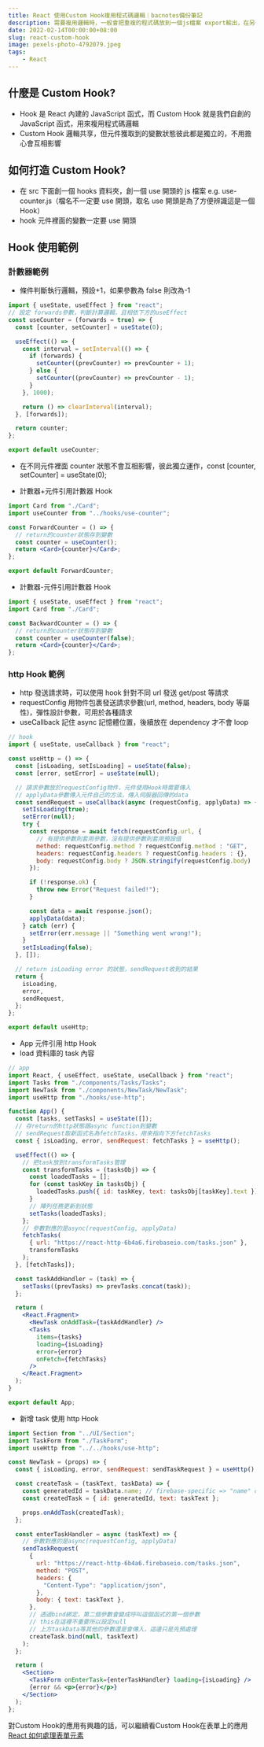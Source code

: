 ```yaml
---
title: React 使用Custom Hook複用程式碼邏輯｜bacnotes備份筆記
description: 需要複用邏輯時，一般會把重複的程式碼放到一個js檔案 export輸出，在另一個地方透過import引用。Custom Hook也是一樣的道理，只是函式變數需要取名為use開頭，跟其他元件做區隔。Custom Hook可以跨元件共享程式碼邏輯，對於精簡程式碼很有幫助。
date: 2022-02-14T00:00:00+08:00
slug: react-custom-hook
image: pexels-photo-4792079.jpeg
tags:
    - React
---
```


## 什麼是 Custom Hook?

* Hook 是 React 內建的 JavaScript 函式，而 Custom Hook 就是我們自創的 JavaScript 函式，用來複用程式碼邏輯
* Custom Hook 邏輯共享，但元件獲取到的變數狀態彼此都是獨立的，不用擔心會互相影響

## 如何打造 Custom Hook?

* 在 src 下面創一個 hooks 資料夾，創一個 use 開頭的 js 檔案 e.g. use-counter.js（檔名不一定要 use 開頭，取名 use 開頭是為了方便辨識這是一個 Hook）
* hook 元件裡面的變數一定要 use 開頭

## Hook 使用範例

### 計數器範例

* 條件判斷執行邏輯，預設+1，如果參數為 false 則改為-1

```jsx
import { useState, useEffect } from "react";
// 設定 forwards參數，判斷計算邏輯，且相依下方的useEffect
const useCounter = (forwards = true) => {
  const [counter, setCounter] = useState(0);

  useEffect(() => {
    const interval = setInterval(() => {
      if (forwards) {
        setCounter((prevCounter) => prevCounter + 1);
      } else {
        setCounter((prevCounter) => prevCounter - 1);
      }
    }, 1000);

    return () => clearInterval(interval);
  }, [forwards]);

  return counter;
};

export default useCounter;
```

* 在不同元件裡面 counter 狀態不會互相影響，彼此獨立運作，const [counter, setCounter] = useState(0); 

* 計數器+元件引用計數器 Hook

```jsx
import Card from "./Card";
import useCounter from "../hooks/use-counter";

const ForwardCounter = () => {
  // return的counter狀態存到變數
  const counter = useCounter();
  return <Card>{counter}</Card>;
};

export default ForwardCounter;
```

* 計數器-元件引用計數器 Hook

```jsx
import { useState, useEffect } from "react";
import Card from "./Card";

const BackwardCounter = () => {
  // return的counter狀態存到變數
  const counter = useCounter(false);
  return <Card>{counter}</Card>;
};
```

### http Hook 範例

* http 發送請求時，可以使用 hook 針對不同 url 發送 get/post 等請求
* requestConfig 用物件包裹發送請求參數(url, method, headers, body 等屬性)，彈性設計參數，可用於各種請求
* useCallback 記住 async 記憶體位置，後續放在 dependency 才不會 loop

```jsx
// hook
import { useState, useCallback } from "react";

const useHttp = () => {
  const [isLoading, setIsLoading] = useState(false);
  const [error, setError] = useState(null);

  // 請求參數放於requestConfig物件，元件使用Hook時需要傳入
  // applyData參數傳入元件自己的方法，傳入伺服器回傳的data
  const sendRequest = useCallback(async (requestConfig, applyData) => {
    setIsLoading(true);
    setError(null);
    try {
      const response = await fetch(requestConfig.url, {
        // 有提供參數則套用參數，沒有提供參數則套用預設值
        method: requestConfig.method ? requestConfig.method : "GET",
        headers: requestConfig.headers ? requestConfig.headers : {},
        body: requestConfig.body ? JSON.stringify(requestConfig.body) : null,
      });

      if (!response.ok) {
        throw new Error("Request failed!");
      }

      const data = await response.json();
      applyData(data);
    } catch (err) {
      setError(err.message || "Something went wrong!");
    }
    setIsLoading(false);
  }, []);

  // return isLoading error 的狀態，sendRequest收到的結果
  return {
    isLoading,
    error,
    sendRequest,
  };
};

export default useHttp;
```

* App 元件引用 http Hook
* load 資料庫的 task 內容

```jsx
// app
import React, { useEffect, useState, useCallback } from "react";
import Tasks from "./components/Tasks/Tasks";
import NewTask from "./components/NewTask/NewTask";
import useHttp from "./hooks/use-http";

function App() {
  const [tasks, setTasks] = useState([]);
  // 存return的http狀態跟async function到變數
  // sendRequest取新函式名為fetchTasks，用來指向下方fetchTasks
  const { isLoading, error, sendRequest: fetchTasks } = useHttp();

  useEffect(() => {
    // 把task放到transformTasks管理
    const transformTasks = (tasksObj) => {
      const loadedTasks = [];
      for (const taskKey in tasksObj) {
        loadedTasks.push({ id: taskKey, text: tasksObj[taskKey].text });
      }
      // 陣列任務更新到狀態
      setTasks(loadedTasks);
    };
    // 參數對應的是async(requestConfig, applyData)
    fetchTasks(
      { url: "https://react-http-6b4a6.firebaseio.com/tasks.json" },
      transformTasks
    );
  }, [fetchTasks]);

  const taskAddHandler = (task) => {
    setTasks((prevTasks) => prevTasks.concat(task));
  };

  return (
    <React.Fragment>
      <NewTask onAddTask={taskAddHandler} />
      <Tasks
        items={tasks}
        loading={isLoading}
        error={error}
        onFetch={fetchTasks}
      />
    </React.Fragment>
  );
}

export default App;
```

* 新增 task 使用 http Hook

```jsx
import Section from "../UI/Section";
import TaskForm from "./TaskForm";
import useHttp from "../../hooks/use-http";

const NewTask = (props) => {
  const { isLoading, error, sendRequest: sendTaskRequest } = useHttp();

  const createTask = (taskText, taskData) => {
    const generatedId = taskData.name; // firebase-specific => "name" contains generated id
    const createdTask = { id: generatedId, text: taskText };

    props.onAddTask(createdTask);
  };

  const enterTaskHandler = async (taskText) => {
    // 參數對應的是async(requestConfig, applyData)
    sendTaskRequest(
      {
        url: "https://react-http-6b4a6.firebaseio.com/tasks.json",
        method: "POST",
        headers: {
          "Content-Type": "application/json",
        },
        body: { text: taskText },
      },
      // 透過bind綁定，第二個參數會變成呼叫這個函式的第一個參數
      // this在這裡不重要所以設定null
      // 上方taskData等其他的參數還是會傳入，這邊只是先預處理
      createTask.bind(null, taskText)
    );
  };

  return (
    <Section>
      <TaskForm onEnterTask={enterTaskHandler} loading={isLoading} />
      {error && <p>{error}</p>}
    </Section>
  );
};
```
對Custom Hook的應用有興趣的話，可以繼續看Custom Hook在表單上的應用
[React 如何處理表單元素](https://bacnotes.github.io/p/react_input_form/)
